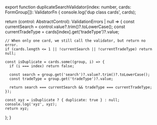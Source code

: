 export function duplicateSearchValidator(index: number, cards: FormGroup[]): ValidatorFn {
  console.log('dup class cards', cards);

  return (control: AbstractControl): ValidationErrors | null => {
    const currentSearch = control.value?.trim()?.toLowerCase();
    const currentTradeType = cards[index].get('tradeType')?.value;

    // When only one card, we still call the validator, but return no error.
    if (cards.length <= 1 || !currentSearch || !currentTradeType) return null;

    const isDuplicate = cards.some((group, i) => {
      if (i === index) return false;

      const search = group.get('search')?.value?.trim()?.toLowerCase();
      const tradeType = group.get('tradeType')?.value;

      return search === currentSearch && tradeType === currentTradeType;
    });

    const xyz = isDuplicate ? { duplicate: true } : null;
    console.log('xyz', xyz);
    return xyz;
  };
}